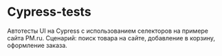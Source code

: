 # Cypress-tests
Автотесты UI на Cypress с использованием селекторов на примере сайта PM.ru. 
Сценарий: поиск товара на сайте, добавление в корзину, оформление заказа.
